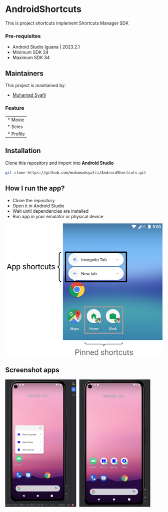 # AndroidShortcuts
This is project shortcuts implement Shortcuts Manager SDK

### Pre-requisites ###
* Android Studio Iguana | 2023.2.1
* Minimum SDK 24
* Maximum SDK 34

## Maintainers

This project is maintained by:

* [Muhamad Syafii](http://github.com/muhamadsyafii)

### Feature ###

|               | 
| ------------- | 
| * Movie |
| * Seies |
| * Profile |

## Installation

Clone this repository and import into **Android Studio**

```bash
git clone https://github.com/muhamadsyafii/AndroidShortcuts.git
```

## How I run the app?

- Clone the repository
- Open it in Android Studio
- Wait until dependencies are installed
- Run app in your emulator or physical device

![App Screens](screenshot/pinned-shortcuts.png)

## Screenshot apps

<!-- ![App Screens Shortcuts](screenshot/shortcuts.png) -->
<!-- ![App Screens Shortcuts Pin](screenshot/pin.png) -->

<div style="display: flex; flex-direction: row;">
  <img src="screenshot/shortcuts.png" alt="App Screens Shortcuts" style="width: 45%; margin-right: 10px;">
  <img src="screenshot/pin.png" alt="App Screens Shortcuts Pin" style="width: 45%;">
</div>
